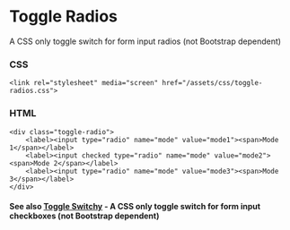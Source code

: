# Toggle Radios
A CSS only toggle switch for form input radios (not Bootstrap dependent)

### CSS
```<link rel="stylesheet" media="screen" href="/assets/css/toggle-radios.css">```

### HTML
```
<div class="toggle-radio">
    <label><input type="radio" name="mode" value="mode1"><span>Mode 1</span></label>
    <label><input checked type="radio" name="mode" value="mode2"><span>Mode 2</span></label>
    <label><input type="radio" name="mode" value="mode3"><span>Mode 3</span></label>
</div>
```

#### See also [Toggle Switchy](https://github.com/adamculpepper/toggle-switchy) - A CSS only toggle switch for form input checkboxes (not Bootstrap dependent)
